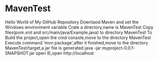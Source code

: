# MavenTest
Hello World of My GitHub Repository
Downlaod Maven and set the Windows environment variable
Crate a directory,name is MavenTest
Copy files(pom.xml and src/main/java/Example.java) to directory MavenTest
To Build the project,open the cmd console,move to the directory MavenTest
Execute command 'mvn package',after it finished,move to the directory MavenTest/target,a jar file is generated
java -jar myproject-0.0.1-SNAPSHOT.jar
open IE,open http://localhost
